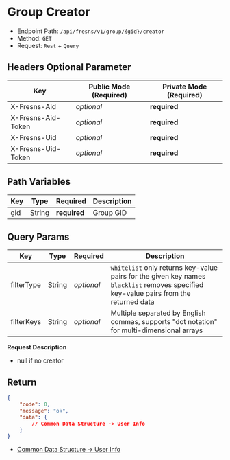 # Group Creator

- Endpoint Path: `/api/fresns/v1/group/{gid}/creator`
- Method: `GET`
- Request: `Rest` + `Query`

## Headers Optional Parameter

| Key | Public Mode (Required) | Private Mode (Required) |
| --- | --- | --- |
| X-Fresns-Aid | *optional* | **required** |
| X-Fresns-Aid-Token | *optional* | **required** |
| X-Fresns-Uid | *optional* | **required** |
| X-Fresns-Uid-Token | *optional* | **required** |

## Path Variables

| Key | Type | Required | Description |
| --- | --- | --- | --- |
| gid | String | **required** | Group GID |

## Query Params

| Key | Type | Required | Description |
| --- | --- | --- | --- |
| filterType | String | *optional* | `whitelist` only returns key-value pairs for the given key names<br>`blacklist` removes specified key-value pairs from the returned data |
| filterKeys | String | *optional* | Multiple separated by English commas, supports "dot notation" for multi-dimensional arrays |

**Request Description**

- null if no creator

## Return

```json
{
    "code": 0,
    "message": "ok",
    "data": {
        // Common Data Structure -> User Info
    }
}
```

- [Common Data Structure -> User Info](../../reference/data/user.md)
